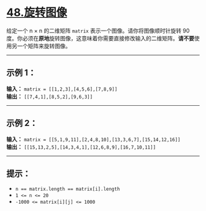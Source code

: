 # [48.旋转图像](https://leetcode.cn/problems/rotate-image/description)

给定一个 n × n 的二维矩阵 `matrix` 表示一个图像。请你将图像顺时针旋转 90 度。你必须在**原地**旋转图像，这意味着你需要直接修改输入的二维矩阵。**请不要**使用另一个矩阵来旋转图像。

---

## 示例 1：

**输入：** `matrix = [[1,2,3],[4,5,6],[7,8,9]]`  
**输出：** `[[7,4,1],[8,5,2],[9,6,3]]`

---

## 示例 2：

**输入：** `matrix = [[5,1,9,11],[2,4,8,10],[13,3,6,7],[15,14,12,16]]`  
**输出：** `[[15,13,2,5],[14,3,4,1],[12,6,8,9],[16,7,10,11]]`

---

## 提示：

- `n == matrix.length == matrix[i].length`
- `1 <= n <= 20`
- `-1000 <= matrix[i][j] <= 1000` 